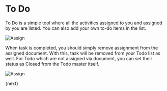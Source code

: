 # To Do

To Do is a simple tool where all the activities [assigned](/docs/user/manual/en/using-erpnext/assignments.html) to you and assigned by you are listed. You can also add your own to-do items in the list.

<img class="screenshot" alt="Assign" src="{{docs_base_url}}/assets/img/collaboration-tools/assign-3.png">

When task is completed, you should simply remove assignment from the assigned document. With this, task will be removed from your Todo list as well. For Todo which are not assigned via document, you can set their status as Closed from the Todo master itself.

<img class="screenshot" alt="Assign" src="{{docs_base_url}}/assets/img/collaboration-tools/assign-4.png">

{next}
